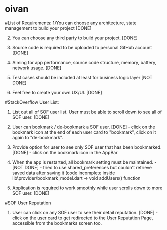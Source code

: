 # oivan

#List of Requirements:
1)You can choose any architecture, state management to build your project [DONE]

2) You can choose any third party to build your project. [DONE]

3) Source code is required to be uploaded to personal GitHub account [DONE]

4) Aiming for app performance, source code structure, memory, battery, network usage. [DONE]

5) Test cases should be included at least for business logic layer [NOT DONE]

6) Feel free to create your own UX/UI. [DONE]

#StackOverflow User List:
1)	List out all of SOF user list. User must be able to scroll down to see all of SOF user. [DONE]

2)  User can bookmark / de-bookmark a SOF user. [DONE] - click on the bookmark icon at the end of each user card to "bookmark", click on it again to "de-bookmark".

3)	Provide option for user to see only SOF user that has been bookmarked. [DONE] - click on the bookmark icon in the AppBar

4)	When the app is restarted, all bookmark setting must be maintained. - [NOT DONE] - tried to use shared_preferences but couldn't retrieve saved data after saving it (code incomplete inside lib\provider\bookmark_model.dart -> void addUsers() function

5)	Application is required to work smoothly while user scrolls down to more SOF user. [DONE]

#SOF User Reputation

1)	User can click on any SOF user to see their detail reputation. [DONE] - click on the user card to get redirected to the User Reputation Page, accessible from the bookmarks screen too.
